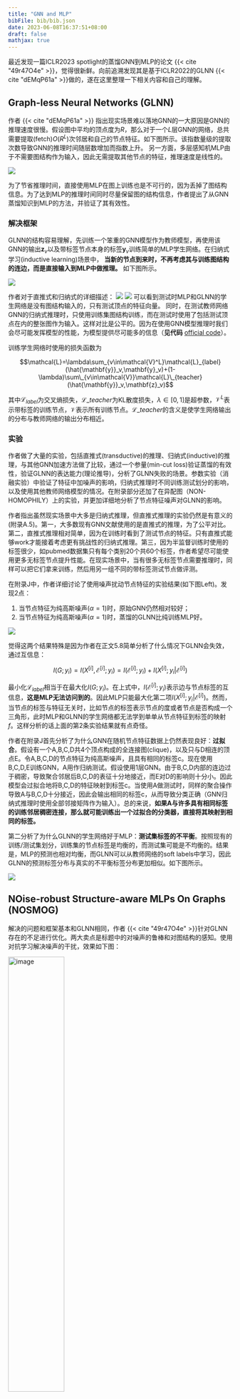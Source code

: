 ```yaml
---
title: "GNN and MLP"
bibFile: bib/bib.json
date: 2023-06-08T16:37:51+08:00
draft: false
mathjax: true
---
```


最近发现一篇ICLR2023 spotlight的蒸馏GNN到MLP的论文 {{< cite "49r47O4e" >}}，觉得很新鲜。向前追溯发现其是基于ICLR2022的GLNN {{< cite "dEMqP61a" >}}做的，遂在这里整理一下相关内容和自己的理解。

## Graph-less Neural Networks (GLNN) 

作者 {{< cite "dEMqP61a" >}} 指出现实场景难以落地GNN的一大原因是GNN的推理速度很慢。假设图中平均的顶点度为$R$，那么对于一个$L$层GNN的网络，总共需要提取(fetch)$O(R^L)$次邻居和自己的节点特征。如下图所示。该指数量级的提取次数导致GNN的推理时间随层数增加而指数上升。
另一方面，多层感知机MLP由于不需要图结构作为输入，因此无需提取其他节点的特征，推理速度是线性的。

<img src="https://raw.githubusercontent.com/yliuhz/blogs/master/content/posts/images/iShot_2023-06-08_16.43.02.png" />

为了节省推理时间，直接使用MLP在图上训练也是不可行的，因为丢掉了图结构信息。为了达到MLP的推理时间同时尽量保留图的结构信息，作者提出了从GNN蒸馏知识到MLP的方法，并验证了其有效性。

### 解决框架

GLNN的结构容易理解，先训练一个笨重的GNN模型作为教师模型，再使用该GNN的输出$\mathbf{z}_v$以及带标签节点本身的标签$\mathbf{y}_v$训练简单的MLP学生网络。在归纳式学习(inductive learning)场景中，
**当新的节点到来时，不再考虑其与训练图结构的连边，而是直接输入到MLP中做推理。**
如下图所示。

<img src="https://raw.githubusercontent.com/yliuhz/blogs/master/content/posts/images/iShot_2023-06-08_16.48.33.png" />


作者对于直推式和归纳式的详细描述：
<img src="https://raw.githubusercontent.com/yliuhz/blogs/master/content/posts/images/iShot_2023-06-08_17.19.08.png" />
<img src="https://raw.githubusercontent.com/yliuhz/blogs/master/content/posts/images/iShot_2023-06-08_17.19.13.png" />
可以看到测试时MLP和GLNN的学生网络是没有图结构输入的，只有测试顶点的特征向量。
同时，在测试教师网络GNN的归纳式推理时，只使用训练集图结构训练，而在测试时使用了包括测试顶点在内的整张图作为输入。这样对比是公平的。因为在使用GNN模型推理时我们会尽可能发挥模型的性能，为模型提供尽可能多的信息（**见代码** [official code](https://github.com/snap-research/graphless-neural-networks/blob/76da5d1b5d8258d5ea9ae7d4fa63f6a20a47c27c/train_and_eval.py#L731-L736)）。


训练学生网络时使用的损失函数为

$$\mathcal{L}=\lambda\sum_{v\in\mathcal{V}^L}\mathcal{L}_{label}(\hat{\mathbf{y}}_v,\mathbf{y}_v)+(1-\lambda)\sum\_{v\in\mathcal{V}}\mathcal{L}\_{teacher}(\hat{\mathbf{y}}_v,\mathbf{z}_v)$$

其中$\mathcal{L}_{label}$为交叉熵损失，$\mathcal{L}\_{teacher}$为KL散度损失，$\lambda\in[0,1]$是超参数，$\mathcal{V}^L$表示带标签的训练节点，$\mathcal{V}$表示所有训练节点。$\mathcal{L}\_{teacher}$的含义是使学生网络输出的分布与教师网络的输出分布相近。


### 实验
作者做了大量的实验，包括直推式(transductive)的推理、归纳式(inductive)的推理，与其他GNN加速方法做了比较，通过一个参量(min-cut loss)验证蒸馏的有效性，验证GLNN的表达能力(理论推导)，分析了GLNN失败的场景。参数实验（消融实验）中验证了特征中加噪声的影响，归纳式推理时不同训练测试划分的影响，以及使用其他教师网络模型的情况。在附录部分还加了在异配图（NON-HOMOPHILY）上的实验，并更加详细地分析了节点特征噪声对GLNN的影响。

作者指出虽然现实场景中大多是归纳式推理，但直推式推理的实验仍然是有意义的(附录A.5)。第一，大多数现有GNN文献使用的是直推式的推理，为了公平对比。第二，直推式推理相对简单，因为在训练时看到了测试节点的特征。只有直推式能够work才能接着考虑更有挑战性的归纳式推理。第三，因为半监督训练时使用的标签很少，如pubmed数据集只有每个类别20个共60个标签，作者希望尽可能使用更多无标签节点提升性能。在现实场景中，当有很多无标签节点需要推理时，同样可以把它们拿来训练，然后用另一组不同的带标签测试节点做评测。

在附录J中，作者详细讨论了使用噪声扰动节点特征的实验结果(如下图Left)。发现2点：

1. 当节点特征为纯高斯噪声($\alpha=1$)时，原始GNN仍然相对较好；
2. 当节点特征为纯高斯噪声($\alpha=1$)时，蒸馏的GLNN比纯训练MLP好。

<img src="https://raw.githubusercontent.com/yliuhz/blogs/master/content/posts/images/iShot_2023-06-09_09.49.47.png" />


觉得这两个结果特殊是因为作者在正文5.8简单分析了什么情况下GLNN会失效，通过互信息：

$$I(G;y_i)=I(X^{[i]},\mathcal{E}^{[i]};y_i)=I(\mathcal{E}^{[i]};y_i)+I(X^{[i]};y_i|\mathcal{E}^{[i]})$$

最小化$\mathcal{L}_{label}$相当于在最大化$I(G;y_i)$。在上式中，$I(\mathcal{E}^{[i]};y_i)$表示边与节点标签的互信息，**这是MLP无法访问到的**。因此MLP只能最大化第二项$I(X^{[i]};y_i|\mathcal{E}^{[i]})$。然而，当节点的标签与特征无关时，比如节点的标签表示节点的度或者节点是否构成一个三角形，此时MLP和GLNN的学生网络都无法学到单单从节点特征到标签的映射$f$。这样分析的话上面的第2条实验结果就有点奇怪。

作者在附录J首先分析了为什么GNN在随机节点特征数据上仍然表现良好：**过拟合**。假设有一个A,B,C,D共4个顶点构成的全连接图(clique)，以及只与D相连的顶点E。令A,B,C,D的节点特征为纯高斯噪声，且具有相同的标签c。现在使用B,C,D,E训练GNN，A用作归纳测试。假设使用1层GNN。由于B,C,D内部的连边过于稠密，导致聚合邻居后B,C,D的表征十分地接近，而E对D的影响则十分小。因此模型会过拟合地将B,C,D的特征映射到标签c。当使用A做测试时，同样的聚合操作导致A与B,C,D十分接近，因此会输出相同的标签c，从而导致分类正确（GNN归纳式推理时使用全部邻接矩阵作为输入）。总的来说，**如果A与许多具有相同标签的训练邻居稠密连接，那么就可能训练出一个过拟合的分类器，直接将其映射到相同的标签。**

第二分析了为什么GLNN的学生网络好于MLP：**测试集标签的不平衡**。按照现有的训练/测试集划分，训练集的节点标签是均衡的，而测试集可能是不均衡的。结果是，MLP的预测也相对均衡，而GLNN可以从教师网络的soft labels中学习，因此GLNN的预测标签分布与真实的不平衡标签分布更加相似。如下图所示。

<img src="https://raw.githubusercontent.com/yliuhz/blogs/master/content/posts/images/iShot_2023-06-08_20.54.42.png" />


## NOise-robust Structure-aware MLPs On Graphs (NOSMOG)

解决的问题和框架基本和GLNN相同，作者 {{< cite "49r47O4e" >}}针对GLNN存在的不足进行优化。两大卖点是标题中的对噪声的鲁棒和对图结构的感知。使用对抗学习解决噪声的干扰，效果如下图：


<img src="https://raw.githubusercontent.com/yliuhz/blogs/master/content/posts/images/iShot_2023-06-09_14.52.45.png" alt="image" width=50%/>



## 扩展

- GLNN 文中一个重要的结论是，对于现实中的属性图数据集，使用与GNN相同的参数量，**存在一组MLP的参数，由节点的特征向量映射到其类别标签而取得与GNN相近的准确率**，只是单单使用MLP以及标准的随机梯度下降难以学习到这样的参数 (5.3节、5.6节)。这表明节点的特征向量本身具有足够多的信息。这启发了后续KDD2022的GraphMAE {{< cite "6iMLCeK9" >}} 构建重构特征的图自编码器。

<img src="https://raw.githubusercontent.com/yliuhz/blogs/master/content/posts/images/iShot_2023-06-13_15.17.19.png" width=80% class="center"/>

- ICLR2023 还有一篇联系GNN与MLP的文章 {{< cite "ByADi6ga" >}}。与GLNN不同，PMLP {{< cite "ByADi6ga" >}} 在训练时采用MLP架构，而在测试时重新添加信息传递(message passing, MP)操作，同样取得了与GNN相近的准确率。测试时MP添加的位置和次数可以自主设定。作者在与不同的原始GNN架构对比时使用了不同的PMLP测试架构。如下图所示 (来源于作者的报告: [bilibili](https://www.bilibili.com/video/BV1uh4y1G794/?spm_id_from=333.999.0.0&vd_source=5bc35454eb5381b6bccf1051510ae36a))。

<img src="https://raw.githubusercontent.com/yliuhz/blogs/master/content/posts/images/iShot_2023-06-13_11.38.14.png" width=80% class="center"/>
<img src="https://raw.githubusercontent.com/yliuhz/blogs/master/content/posts/images/iShot_2023-06-13_11.38.26.png" width=80% class="center"/>

- 还有研究者整理了近期GNN&MLP的论文在[Github](https://github.com/wutaiqiang/awesome-GNN2MLP-distillation)。

## References

{{< bibliography cited >}}